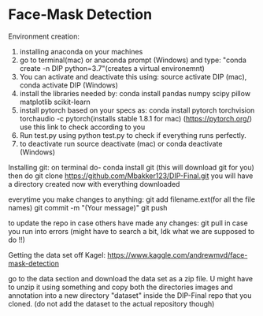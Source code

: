# Face-Mask Detection

Environment creation:
1. installing anaconda on your machines
2. go to terminal(mac) or anaconda prompt (Windows) and type: "conda create -n DIP python=3.7"(creates a virtual environemnt)
3. You can activate and deactivate this using: source activate DIP (mac), conda activate DIP (Windows)
4. install the libraries needed by: conda install pandas numpy scipy pillow matplotlib scikit-learn
5. install pytorch based on your specs as: conda install pytorch torchvision torchaudio -c pytorch(installs stable 1.8.1 for mac)
   (https://pytorch.org/) use this link to check according to you
6. Run test.py using python test.py to check if everything runs perfectly.
7. to deactivate run source deactivate (mac) or conda deactivate (Windows)

Installing git:
on terminal do- conda install git (this will download git for you)
then do git clone https://github.com/Mbakker123/DIP-Final.git
you will have a directory created now with everything downloaded

everytime you make changes to anything:
git add filename.ext(for all the file names)
git commit -m "(Your message)"
git push

to update the repo in case others have made any changes:
git pull
in case you run into errors (might have to search a bit, Idk what we are supposed to do !!)

Getting the data set off Kagel:
https://www.kaggle.com/andrewmvd/face-mask-detection

go to the data section and download the data set as a zip file. 
U might have to unzip it using something and copy both the directories images and annotation into a new directory "dataset" inside
the DIP-Final repo that you cloned. (do not add the dataset to the actual repository though)
